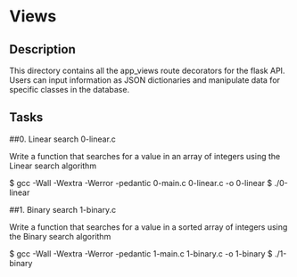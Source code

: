 # Views

## Description

This directory contains all the app\_views route decorators for the flask API. Users can input information as JSON dictionaries and manipulate data for specific classes in the database.

## Tasks

##0. Linear search
0-linear.c

Write a function that searches for a value in an array of integers using the Linear search algorithm

$ gcc -Wall -Wextra -Werror -pedantic 0-main.c 0-linear.c -o 0-linear
$ ./0-linear

##1. Binary search
1-binary.c

Write a function that searches for a value in a sorted array of integers using the Binary search algorithm

$ gcc -Wall -Wextra -Werror -pedantic 1-main.c 1-binary.c -o 1-binary
$ ./1-binary
